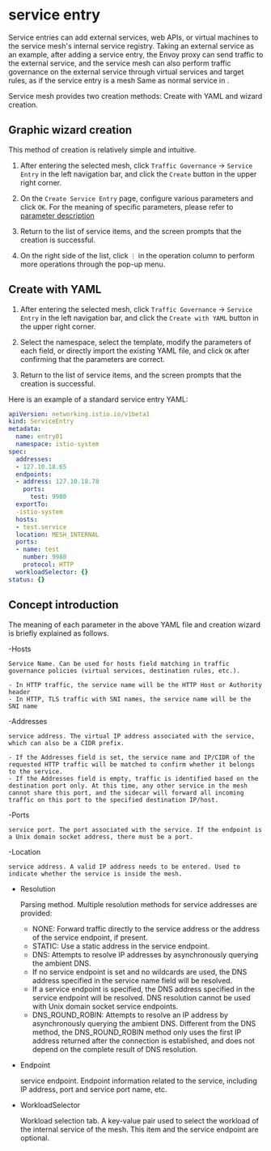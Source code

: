 # service entry

Service entries can add external services, web APIs, or virtual machines to the service mesh's internal service registry.
Taking an external service as an example, after adding a service entry, the Envoy proxy can send traffic to the external service, and the service mesh can also perform traffic governance on the external service through virtual services and target rules, as if the service entry is a mesh Same as normal service in .

Service mesh provides two creation methods: Create with YAML and wizard creation.

## Graphic wizard creation

This method of creation is relatively simple and intuitive.

1. After entering the selected mesh, click `Traffic Governance` -> `Service Entry` in the left navigation bar, and click the `Create` button in the upper right corner.

    

2. On the `Create Service Entry` page, configure various parameters and click `OK`. For the meaning of specific parameters, please refer to [parameter description](#parameters)

    

3. Return to the list of service items, and the screen prompts that the creation is successful.

    

5. On the right side of the list, click `⋮` in the operation column to perform more operations through the pop-up menu.

    

## Create with YAML

1. After entering the selected mesh, click `Traffic Governance` -> `Service Entry` in the left navigation bar, and click the `Create with YAML` button in the upper right corner.

    

2. Select the namespace, select the template, modify the parameters of each field, or directly import the existing YAML file, and click `OK` after confirming that the parameters are correct.

    

3. Return to the list of service items, and the screen prompts that the creation is successful.

    

Here is an example of a standard service entry YAML:

```yaml
apiVersion: networking.istio.io/v1beta1
kind: ServiceEntry
metadata:
  name: entry01
  namespace: istio-system
spec:
  addresses:
  - 127.10.18.65
  endpoints:
  - address: 127.10.18.78
    ports:
      test: 9980
  exportTo:
  -istio-system
  hosts:
  - test.service
  location: MESH_INTERNAL
  ports:
  - name: test
    number: 9980
    protocol: HTTP
  workloadSelector: {}
status: {}
```

## Concept introduction

The meaning of each parameter in the above YAML file and creation wizard is briefly explained as follows.

-Hosts

    Service Name. Can be used for hosts field matching in traffic governance policies (virtual services, destination rules, etc.).

    - In HTTP traffic, the service name will be the HTTP Host or Authority header
    - In HTTP, TLS traffic with SNI names, the service name will be the SNI name

-Addresses

    service address. The virtual IP address associated with the service, which can also be a CIDR prefix.

    - If the Addresses field is set, the service name and IP/CIDR of the requested HTTP traffic will be matched to confirm whether it belongs to the service.
    - If the Addresses field is empty, traffic is identified based on the destination port only. At this time, any other service in the mesh cannot share this port, and the sidecar will forward all incoming traffic on this port to the specified destination IP/host.

-Ports
  
    service port. The port associated with the service. If the endpoint is a Unix domain socket address, there must be a port.

-Location
    
    service address. A valid IP address needs to be entered. Used to indicate whether the service is inside the mesh.

- Resolution

    Parsing method. Multiple resolution methods for service addresses are provided:

    - NONE: Forward traffic directly to the service address or the address of the service endpoint, if present.
    - STATIC: Use a static address in the service endpoint.
    - DNS: Attempts to resolve IP addresses by asynchronously querying the ambient DNS.
    - If no service endpoint is set and no wildcards are used, the DNS address specified in the service name field will be resolved.
    - If a service endpoint is specified, the DNS address specified in the service endpoint will be resolved. DNS resolution cannot be used with Unix domain socket service endpoints.
    - DNS_ROUND_ROBIN: Attempts to resolve an IP address by asynchronously querying the ambient DNS. Different from the DNS method, the DNS_ROUND_ROBIN method only uses the first IP address returned after the connection is established, and does not depend on the complete result of DNS resolution.

- Endpoint

    service endpoint. Endpoint information related to the service, including IP address, port and service port name, etc.

- WorkloadSelector

    Workload selection tab. A key-value pair used to select the workload of the internal service of the mesh. This item and the service endpoint are optional.

<!-- How to use these service entries after creation? -->